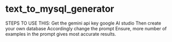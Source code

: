# text_to_mysql_generator
STEPS TO USE THIS:
Get the gemini api key google AI studio
Then create your own database
Accordingly change the prompt
Ensure, more number of examples in the prompt gives most accurate results.
